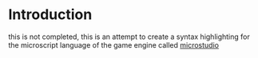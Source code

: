 # Introduction

this is not completed, this is an attempt to create a syntax highlighting for the microscript language of the game engine called [microstudio](https://microstudio.dev)
